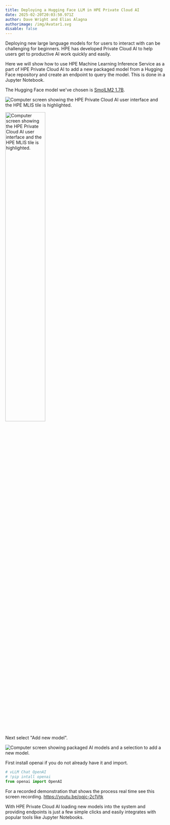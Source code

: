 ```yaml
---
title: Deploying a Hugging Face LLM in HPE Private Cloud AI
date: 2025-02-20T20:03:50.971Z
author: Dave Wright and Elias Alagna
authorimage: /img/Avatar1.svg
disable: false
---
```

Deploying new large language models for for users to interact with can be challenging for beginners. HPE has developed Private Cloud AI to help users get to productive AI work quickly and easily. 

Here we will show how to use HPE Machine Learning Inference Service as a part of HPE Private Cloud AI to add a new packaged model from a Hugging Face repository and create an endpoint to query the model. This is done in a Jupyter Notebook.

The Hugging Face model we've chosen is [SmolLM2 1.7B](https://huggingface.co/HuggingFaceTB/SmolLM2-1.7B-Instruct). 

![Computer screen showing the HPE Private Cloud AI user interface and the HPE MLIS tile is highlighted.](/img/hpe-mlis.png)

<img src="/img/hpe-mlis.png" width="50%" height="50%" alt="Computer screen showing the HPE Private Cloud AI user interface and the HPE MLIS tile is highlighted." title="PCAI MLIS">

Next select "Add new model".

![Computer screen showing packaged AI models and a selection to add a new model.](/img/add-new-model.png)


First install openai if you do not already have it and import.


```python
# vLLM Chat OpenAI
# !pip intall openai
from openai import OpenAI
```

For a recorded demonstration that shows the process real time see this screen recording. <https://youtu.be/oqjc-2c1Vtk>

With HPE Private Cloud AI loading new models into the system and providing endpoints is just a few simple clicks and easily integrates with popular tools like Jupyter Notebooks.